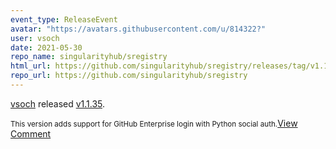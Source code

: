 ```yaml
---
event_type: ReleaseEvent
avatar: "https://avatars.githubusercontent.com/u/814322?"
user: vsoch
date: 2021-05-30
repo_name: singularityhub/sregistry
html_url: https://github.com/singularityhub/sregistry/releases/tag/v1.1.35
repo_url: https://github.com/singularityhub/sregistry
---
```


<a href='https://github.com/vsoch' target='_blank'>vsoch</a> released <a href='https://github.com/singularityhub/sregistry/releases/tag/v1.1.35' target='_blank'>v1.1.35</a>.

<small>This version adds support for GitHub Enterprise login with Python social auth.</small><a href='https://github.com/singularityhub/sregistry/releases/tag/v1.1.35' target='_blank'>View Comment</a>